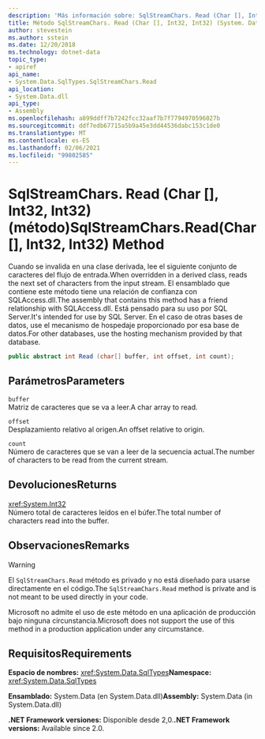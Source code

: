 ```yaml
---
description: 'Más información sobre: SqlStreamChars. Read (Char [], Int32, Int32) (método)'
title: Método SqlStreamChars. Read (Char [], Int32, Int32) (System. Data. SqlTypes)
author: stevestein
ms.author: sstein
ms.date: 12/20/2018
ms.technology: dotnet-data
topic_type:
- apiref
api_name:
- System.Data.SqlTypes.SqlStreamChars.Read
api_location:
- System.Data.dll
api_type:
- Assembly
ms.openlocfilehash: a899ddff7b7242fcc32aaf7b7f7794970596027b
ms.sourcegitcommit: ddf7edb67715a5b9a45e3dd44536dabc153c1de0
ms.translationtype: MT
ms.contentlocale: es-ES
ms.lasthandoff: 02/06/2021
ms.locfileid: "99802585"
---
```

# <a name="sqlstreamcharsreadchar-int32-int32-method"></a><span data-ttu-id="065ae-103">SqlStreamChars. Read (Char [], Int32, Int32) (método)</span><span class="sxs-lookup"><span data-stu-id="065ae-103">SqlStreamChars.Read(Char[], Int32, Int32) Method</span></span>

<span data-ttu-id="065ae-104">Cuando se invalida en una clase derivada, lee el siguiente conjunto de caracteres del flujo de entrada.</span><span class="sxs-lookup"><span data-stu-id="065ae-104">When overridden in a derived class, reads the next set of characters from the input stream.</span></span> <span data-ttu-id="065ae-105">El ensamblado que contiene este método tiene una relación de confianza con SQLAccess.dll.</span><span class="sxs-lookup"><span data-stu-id="065ae-105">The assembly that contains this method has a friend relationship with SQLAccess.dll.</span></span> <span data-ttu-id="065ae-106">Está pensado para su uso por SQL Server.</span><span class="sxs-lookup"><span data-stu-id="065ae-106">It's intended for use by SQL Server.</span></span> <span data-ttu-id="065ae-107">En el caso de otras bases de datos, use el mecanismo de hospedaje proporcionado por esa base de datos.</span><span class="sxs-lookup"><span data-stu-id="065ae-107">For other databases, use the hosting mechanism provided by that database.</span></span>

```csharp
public abstract int Read (char[] buffer, int offset, int count);
```

## <a name="parameters"></a><span data-ttu-id="065ae-108">Parámetros</span><span class="sxs-lookup"><span data-stu-id="065ae-108">Parameters</span></span>

`buffer`\
<span data-ttu-id="065ae-109">Matriz de caracteres que se va a leer.</span><span class="sxs-lookup"><span data-stu-id="065ae-109">A char array to read.</span></span>

`offset`\
<span data-ttu-id="065ae-110">Desplazamiento relativo al origen.</span><span class="sxs-lookup"><span data-stu-id="065ae-110">An offset relative to origin.</span></span>

`count`\
<span data-ttu-id="065ae-111">Número de caracteres que se van a leer de la secuencia actual.</span><span class="sxs-lookup"><span data-stu-id="065ae-111">The number of characters to be read from the current stream.</span></span>

## <a name="returns"></a><span data-ttu-id="065ae-112">Devoluciones</span><span class="sxs-lookup"><span data-stu-id="065ae-112">Returns</span></span>

<xref:System.Int32>\
<span data-ttu-id="065ae-113">Número total de caracteres leídos en el búfer.</span><span class="sxs-lookup"><span data-stu-id="065ae-113">The total number of characters read into the buffer.</span></span>

## <a name="remarks"></a><span data-ttu-id="065ae-114">Observaciones</span><span class="sxs-lookup"><span data-stu-id="065ae-114">Remarks</span></span>

> [!WARNING]
> <span data-ttu-id="065ae-115">El `SqlStreamChars.Read` método es privado y no está diseñado para usarse directamente en el código.</span><span class="sxs-lookup"><span data-stu-id="065ae-115">The `SqlStreamChars.Read` method is private and is not meant to be used directly in your code.</span></span>
>
> <span data-ttu-id="065ae-116">Microsoft no admite el uso de este método en una aplicación de producción bajo ninguna circunstancia.</span><span class="sxs-lookup"><span data-stu-id="065ae-116">Microsoft does not support the use of this method in a production application under any circumstance.</span></span>

## <a name="requirements"></a><span data-ttu-id="065ae-117">Requisitos</span><span class="sxs-lookup"><span data-stu-id="065ae-117">Requirements</span></span>

<span data-ttu-id="065ae-118">**Espacio de nombres:** <xref:System.Data.SqlTypes></span><span class="sxs-lookup"><span data-stu-id="065ae-118">**Namespace:** <xref:System.Data.SqlTypes></span></span>

<span data-ttu-id="065ae-119">**Ensamblado:** System.Data (en System.Data.dll)</span><span class="sxs-lookup"><span data-stu-id="065ae-119">**Assembly:** System.Data (in System.Data.dll)</span></span>

<span data-ttu-id="065ae-120">**.NET Framework versiones:** Disponible desde 2,0.</span><span class="sxs-lookup"><span data-stu-id="065ae-120">**.NET Framework versions:** Available since 2.0.</span></span>
